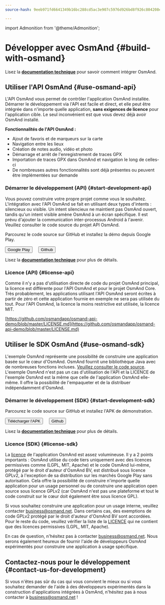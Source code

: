 ```yaml
---
source-hash: 9eeb971fd6641349b16bc288cd5ac3e907c5976d926bd8f926c804208efa4170

---
```

import Admonition from '@theme/Admonition';

# Développer avec OsmAnd {#build-with-osmand}

Lisez la **[documentation technique](../technical/osmand-api-sdk/index.md)** pour savoir comment intégrer OsmAnd.

## Utiliser l'API OsmAnd {#use-osmand-api}

L'API OsmAnd vous permet de contrôler l'application OsmAnd installée. Démarrer le développement via l'API est facile et direct, et elle peut être intégrée dans n'importe quelle application, **sans exigences de licence** pour l'application cible. Le seul inconvénient est que vous devez déjà avoir OsmAnd installé.

**Fonctionnalités de l'API OsmAnd :**

* Ajout de favoris et de marqueurs sur la carte
* Navigation entre les lieux
* Création de notes audio, vidéo et photo
* Démarrage et arrêt de l'enregistrement de traces GPX
* Importation de traces GPX dans OsmAnd et navigation le long de celles-ci
* De nombreuses autres fonctionnalités sont déjà présentes ou peuvent être implémentées sur demande

### Démarrer le développement (API) {#start-development-api}

Vous pouvez construire votre propre projet comme vous le souhaitez. L'intégration avec l'API OsmAnd se fait en utilisant deux types d'intents : silencieux ou visible. Un intent silencieux ne maintient pas OsmAnd ouvert, tandis qu'un intent visible amène OsmAnd à un écran spécifique. Il est prévu d'ajouter la communication inter-processus Android à l'avenir. Veuillez consulter le code source du projet API OsmAnd.

<Admonition type="caution" icon="🛠️&nbsp;" title="Exemples">
  <p>
    Parcourez le code source sur GitHub et installez la démo depuis Google Play.
  </p>
  <div>
    <a href="https://play.google.com/store/apps/details?id=net.osmand.osmandapidemo"><button class="button button--primary">Google Play</button></a> &nbsp;&nbsp;&nbsp;
    <a href="https://github.com/osmandapp/osmand-api-demo/tree/master/OsmAnd-api-sample"><button class="button button--primary">Github</button></a>
  </div>
</Admonition>  

Lisez la **[documentation technique](../technical/osmand-api-sdk/index.md)** pour plus de détails.

### Licence (API) {#license-api}

Comme il n'y a pas d'utilisation directe de code du projet OsmAnd principal, la licence est différente pour l'API OsmAnd et pour le projet OsmAnd Core. Très probablement, les applications utilisant l'API OsmAnd seront écrites à partir de zéro et cette application fournie en exemple ne sera pas utilisée du tout. Pour l'API OsmAnd, la licence la moins restrictive est utilisée, la licence MIT.

[https://github.com/osmandapp/osmand-api-demo/blob/master/LICENSE.md](https://github.com/osmandapp/osmand-api-demo/blob/master/LICENSE.md)


## Utiliser le SDK OsmAnd {#use-osmand-sdk}

L'exemple OsmAnd représente une possibilité de construire une application basée sur le cœur d'OsmAnd. OsmAnd fournit une bibliothèque Java avec de nombreuses fonctions incluses. [Veuillez consulter le code source](https://github.com/osmandapp/osmand-api-demo). L'exemple OsmAnd n'est pas un cas d'utilisation de l'API et la LICENCE de l'exemple OsmAnd est la même que celle de l'application OsmAnd elle-même. Il offre la possibilité de l'empaqueter et de la distribuer indépendamment d'OsmAnd.


### Démarrer le développement (SDK) {#start-development-sdk}

<Admonition type="caution" icon="🛠️&nbsp;" title="Exemples">
  <p>
    Parcourez le code source sur GitHub et installez l'APK de démonstration.
  </p>
  <div>
    <a href="https://download.osmand.net/latest-night-build/OsmAnd-map-sample.apk"><button class="button button--primary">Télécharger l'APK</button></a>
 &nbsp;&nbsp;&nbsp;
    <a href="https://github.com/osmandapp/osmand-api-demo/tree/master/OsmAnd-map-sample"><button class="button button--primary">Github</button></a>
  </div>
</Admonition>  

Lisez la **[documentation technique](../technical/osmand-api-sdk/index.md)** pour plus de détails.


### Licence (SDK) {#license-sdk}

La [licence](https://github.com/osmandapp/Osmand/blob/master/LICENSE) de l'application OsmAnd est assez volumineuse. Il y a 2 points importants : OsmAnd utilise du code tiers uniquement avec des licences permissives comme (LGPL, MIT, Apache) et le code OsmAnd lui-même, protégé par le droit d'auteur d'OsmAnd BV, est distribué sous licence GPLv2, à l'exception de sa distribution sur les marchés Google Play sans autorisation. Cela offre la possibilité de construire n'importe quelle application pour un usage personnel ou de construire une application open source sous licence GPLv2 (car OsmAnd n'est pas une plateforme et tout le code construit sur le cœur doit également être sous licence GPL).

Si vous souhaitez construire une application pour un usage interne, veuillez contacter <a class="mail-link" href="mailto:business@osmand.net">business@osmand.net</a>. Dans certains cas, des exemptions de code GPLv2 protégé par le droit d'auteur d'OsmAnd BV sont accordées. Pour le reste du code, veuillez vérifier la liste de la [LICENCE](https://github.com/osmandapp/Osmand/blob/master/LICENSE) qui ne contient que des licences permissives (LGPL, MIT, Apache).

En cas de question, n'hésitez pas à contacter <a class="mail-link" href="mailto:business@osmand.net">business@osmand.net</a>. Nous serons également heureux de fournir l'aide de développeurs OsmAnd expérimentés pour construire une application à usage spécifique.


## Contactez-nous pour le développement {#contact-us-for-development}

Si vous n'êtes pas sûr du cas qui vous convient le mieux ou si vous souhaitez demander de l'aide à des développeurs expérimentés dans la construction d'applications intégrées à OsmAnd, n'hésitez pas à nous contacter à <a class="mail-link" href="mailto:business@osmand.net">business@osmand.net</a> !